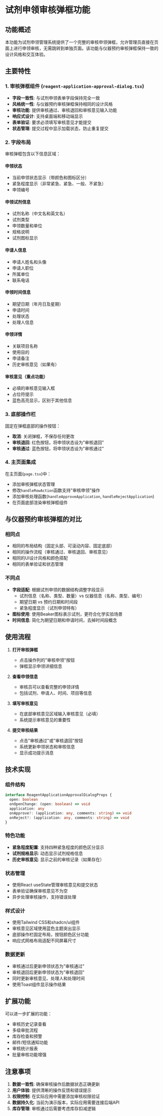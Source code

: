 # 试剂申领审核弹框功能

## 功能概述

本功能为试剂申领管理系统提供了一个完整的审核申领弹框，允许管理员直接在页面上进行申领审核，无需跳转到单独页面。该功能与仪器预约审核弹框保持一致的设计风格和交互体验。

## 主要特性

### 1. 审核弹框组件 (`reagent-application-approval-dialog.tsx`)
- **字段一致性**: 与试剂申领表单字段保持完全一致
- **风格统一性**: 与仪器预约审核弹框保持相同的设计风格
- **审核功能**: 提供审核通过、审核退回和审核意见输入功能
- **响应式设计**: 支持桌面端和移动端显示
- **表单验证**: 要求必须填写审核意见才能提交
- **状态管理**: 提交过程中显示加载状态，防止重复提交

### 2. 字段布局

审核弹框包含以下信息区域：

#### 申领状态
- 当前申领状态显示（带颜色和图标区分）
- 紧急程度显示（非常紧急、紧急、一般、不紧急）
- 申领编号

#### 申领试剂信息
- 试剂名称（中文名和英文名）
- 试剂类型
- 申领数量和单位
- 规格说明
- 试剂图标显示

#### 申请人信息
- 申请人姓名和头像
- 申请人职位
- 所属单位
- 联系电话

#### 申领时间信息
- 期望日期（年月日及星期）
- 申请时间
- 处理状态
- 处理人信息

#### 申领详情
- 关联项目名称
- 使用目的
- 申请备注
- 历史审核意见（如果有）

#### 审核意见（重点功能）
- 必填的审核意见输入框
- 占位符提示
- 蓝色高亮显示，区别于其他信息

### 3. 底部操作栏

固定在弹框底部的操作按钮：
- **取消**: 关闭弹框，不保存任何更改
- **审核退回**: 红色按钮，将申领状态设为"审核退回"
- **审核通过**: 蓝色按钮，将申领状态设为"审核通过"

### 4. 主页面集成

在主页面(`page.tsx`)中：
- 添加审核弹框状态管理
- 修改`handleRowAction`函数支持"审核申领"操作
- 添加审核处理函数(`handleApproveApplication`, `handleRejectApplication`)
- 在页面底部渲染审核弹框组件

## 与仪器预约审核弹框的对比

### 相同点
- 相同的布局结构（固定头部、可滚动内容、固定底部）
- 相同的操作流程（审核通过、审核退回、审核意见）
- 相同的UI设计风格和颜色搭配
- 相同的表单验证和状态管理

### 不同点
- **字段适配**: 根据试剂申领的数据结构调整字段显示
  - 试剂信息（名称、类型、数量）vs 仪器信息（名称、类型、编号）
  - 期望日期 vs 预约日期和时间段
  - 紧急程度显示（试剂申领特有）
- **图标使用**: 使用Beaker图标表示试剂，更符合化学实验场景
- **时间信息**: 简化为期望日期和申请时间，去掉时间段概念

## 使用流程

1. **打开审核弹框**
   - 点击操作列的"审核申领"按钮
   - 弹框显示申领详细信息

2. **查看申领信息**
   - 审核员可以查看完整的申领详情
   - 包括试剂、申请人、时间、项目等信息

3. **填写审核意见**
   - 在底部审核意见区域输入审核意见（必填）
   - 系统提示审核意见的重要性

4. **提交审核结果**
   - 点击"审核通过"或"审核退回"按钮
   - 系统更新申领状态和审核信息
   - 显示成功提示消息

## 技术实现

### 组件结构
```typescript
interface ReagentApplicationApprovalDialogProps {
  open: boolean
  onOpenChange: (open: boolean) => void
  application: any
  onApprove?: (application: any, comments: string) => void
  onReject?: (application: any, comments: string) => void
}
```

### 特色功能
- **紧急程度配置**: 支持四种紧急程度的颜色区分显示
- **试剂规格显示**: 动态显示试剂规格信息
- **历史审核意见**: 显示之前的审核记录（如果存在）

### 状态管理
- 使用React useState管理审核意见和提交状态
- 表单验证确保审核意见不为空
- 异步处理审核操作，支持错误处理

### 样式设计
- 使用Tailwind CSS和shadcn/ui组件
- 审核意见区域使用蓝色主题突出显示
- 底部操作栏固定布局，按钮颜色区分功能
- 响应式网格布局适配不同屏幕尺寸

### 数据更新
- 审核通过后更新申领状态为"审核通过"
- 审核退回后更新申领状态为"审核退回" 
- 同时更新审核意见、处理人和处理时间
- 使用Toast组件显示操作结果

## 扩展功能

可以进一步扩展的功能：
- 审核历史记录查看
- 多级审批流程
- 库存检查和预警
- 邮件/短信通知功能
- 审核统计报表
- 批量审核功能增强

## 注意事项

1. **数据一致性**: 确保审核操作后数据状态正确更新
2. **用户体验**: 提供清晰的操作反馈和错误提示
3. **权限控制**: 在实际应用中需要添加审核权限验证
4. **数据持久化**: 当前为演示版本，实际应用需要连接后端API
5. **库存管理**: 审核通过后需要考虑库存扣减逻辑 